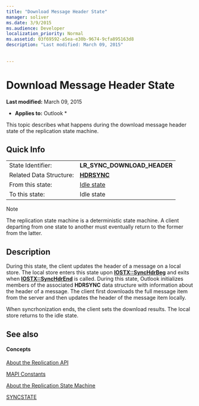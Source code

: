 ```yaml
---
title: "Download Message Header State"
manager: soliver
ms.date: 3/9/2015
ms.audience: Developer
localization_priority: Normal
ms.assetid: 03f69592-a5ea-e30b-9674-9cfa895163d8
description: "Last modified: March 09, 2015"
 
 
---
```


# Download Message Header State

 **Last modified:** March 09, 2015 
  
 * **Applies to:** Outlook * 
  
 This topic describes what happens during the download message header state of the replication state machine. 
  
## Quick Info

|||
|:-----|:-----|
|State Identifier:  <br/> |**LR_SYNC_DOWNLOAD_HEADER** <br/> |
|Related Data Structure:  <br/> |**[HDRSYNC](hdrsync.md)** <br/> |
|From this state:  <br/> |[Idle state](idle-state.md) <br/> |
|To this state:  <br/> |Idle state  <br/> |
   
> [!NOTE]
> The replication state machine is a deterministic state machine. A client departing from one state to another must eventually return to the former from the latter. 
  
## Description

During this state, the client updates the header of a message on a local store. The local store enters this state upon **[IOSTX::SyncHdrBeg](iostx-synchdrbeg.md)** and exits when **[IOSTX::SyncHdrEnd](iostx-synchdrend.md)** is called. During this state, Outlook initializes members of the associated **HDRSYNC** data structure with information about the header of a message. The client first downloads the full message item from the server and then updates the header of the message item locally. 
  
When syncrhonization ends, the client sets the download results. The local store returns to the idle state.
  
## See also

#### Concepts

[About the Replication API](about-the-replication-api.md)
  
[MAPI Constants](mapi-constants.md)
  
[About the Replication State Machine](about-the-replication-state-machine.md)
  
[SYNCSTATE](syncstate.md)

